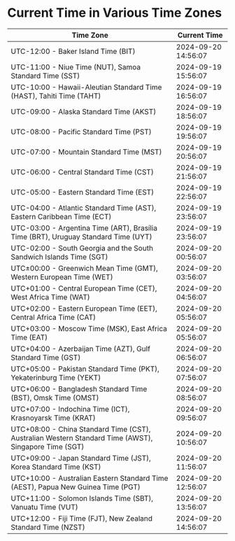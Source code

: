 # Current Time in Various Time Zones

| Time Zone | Current Time |
|-----------|--------------|
| UTC-12:00 - Baker Island Time (BIT) | 2024-09-20 14:56:07 |
| UTC-11:00 - Niue Time (NUT), Samoa Standard Time (SST) | 2024-09-19 15:56:07 |
| UTC-10:00 - Hawaii-Aleutian Standard Time (HAST), Tahiti Time (TAHT) | 2024-09-19 16:56:07 |
| UTC-09:00 - Alaska Standard Time (AKST) | 2024-09-19 18:56:07 |
| UTC-08:00 - Pacific Standard Time (PST) | 2024-09-19 19:56:07 |
| UTC-07:00 - Mountain Standard Time (MST) | 2024-09-19 20:56:07 |
| UTC-06:00 - Central Standard Time (CST) | 2024-09-19 21:56:07 |
| UTC-05:00 - Eastern Standard Time (EST) | 2024-09-19 22:56:07 |
| UTC-04:00 - Atlantic Standard Time (AST), Eastern Caribbean Time (ECT) | 2024-09-19 23:56:07 |
| UTC-03:00 - Argentina Time (ART), Brasília Time (BRT), Uruguay Standard Time (UYT) | 2024-09-19 23:56:07 |
| UTC-02:00 - South Georgia and the South Sandwich Islands Time (SGT) | 2024-09-20 00:56:07 |
| UTC±00:00 - Greenwich Mean Time (GMT), Western European Time (WET) | 2024-09-20 03:56:07 |
| UTC+01:00 - Central European Time (CET), West Africa Time (WAT) | 2024-09-20 04:56:07 |
| UTC+02:00 - Eastern European Time (EET), Central Africa Time (CAT) | 2024-09-20 05:56:07 |
| UTC+03:00 - Moscow Time (MSK), East Africa Time (EAT) | 2024-09-20 05:56:07 |
| UTC+04:00 - Azerbaijan Time (AZT), Gulf Standard Time (GST) | 2024-09-20 06:56:07 |
| UTC+05:00 - Pakistan Standard Time (PKT), Yekaterinburg Time (YEKT) | 2024-09-20 07:56:07 |
| UTC+06:00 - Bangladesh Standard Time (BST), Omsk Time (OMST) | 2024-09-20 08:56:07 |
| UTC+07:00 - Indochina Time (ICT), Krasnoyarsk Time (KRAT) | 2024-09-20 09:56:07 |
| UTC+08:00 - China Standard Time (CST), Australian Western Standard Time (AWST), Singapore Time (SGT) | 2024-09-20 10:56:07 |
| UTC+09:00 - Japan Standard Time (JST), Korea Standard Time (KST) | 2024-09-20 11:56:07 |
| UTC+10:00 - Australian Eastern Standard Time (AEST), Papua New Guinea Time (PGT) | 2024-09-20 12:56:07 |
| UTC+11:00 - Solomon Islands Time (SBT), Vanuatu Time (VUT) | 2024-09-20 13:56:07 |
| UTC+12:00 - Fiji Time (FJT), New Zealand Standard Time (NZST) | 2024-09-20 14:56:07 |
